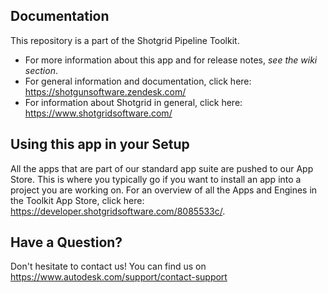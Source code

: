 ## Documentation
This repository is a part of the Shotgrid Pipeline Toolkit.

- For more information about this app and for release notes, *see the wiki section*.
- For general information and documentation, click here: https://shotgunsoftware.zendesk.com/
- For information about Shotgrid in general, click here: https://www.shotgridsoftware.com/

## Using this app in your Setup
All the apps that are part of our standard app suite are pushed to our App Store. 
This is where you typically go if you want to install an app into a project you are
working on. For an overview of all the Apps and Engines in the Toolkit App Store,
click here: https://developer.shotgridsoftware.com/8085533c/.

## Have a Question?
Don't hesitate to contact us! You can find us on https://www.autodesk.com/support/contact-support
